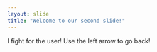 ```yaml
---
layout: slide 
title: "Welcome to our second slide!"
---
```

I fight for the user!
Use the left arrow to go back!
